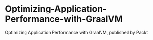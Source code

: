 # Optimizing-Application-Performance-with-GraalVM
Optimizing Application Performance with GraalVM, published by Packt
